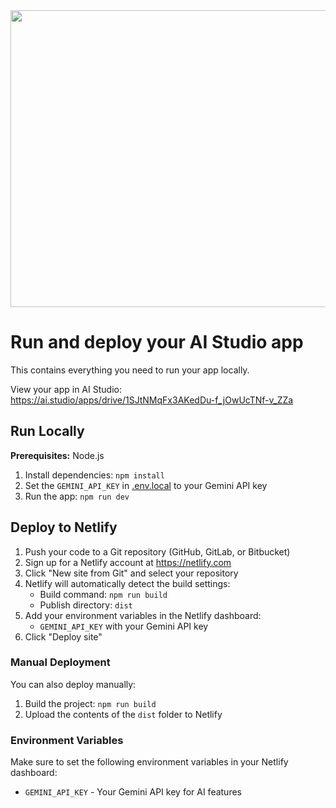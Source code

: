 <div align="center">
<img width="1200" height="475" alt="GHBanner" src="https://github.com/user-attachments/assets/0aa67016-6eaf-458a-adb2-6e31a0763ed6" />
</div>

# Run and deploy your AI Studio app

This contains everything you need to run your app locally.

View your app in AI Studio: https://ai.studio/apps/drive/1SJtNMqFx3AKedDu-f_jOwUcTNf-v_ZZa

## Run Locally

**Prerequisites:**  Node.js

1. Install dependencies:
   `npm install`
2. Set the `GEMINI_API_KEY` in [.env.local](.env.local) to your Gemini API key
3. Run the app:
   `npm run dev`

## Deploy to Netlify

1. Push your code to a Git repository (GitHub, GitLab, or Bitbucket)
2. Sign up for a Netlify account at https://netlify.com
3. Click "New site from Git" and select your repository
4. Netlify will automatically detect the build settings:
   - Build command: `npm run build`
   - Publish directory: `dist`
5. Add your environment variables in the Netlify dashboard:
   - `GEMINI_API_KEY` with your Gemini API key
6. Click "Deploy site"

### Manual Deployment

You can also deploy manually:

1. Build the project:
   `npm run build`
2. Upload the contents of the `dist` folder to Netlify

### Environment Variables

Make sure to set the following environment variables in your Netlify dashboard:
- `GEMINI_API_KEY` - Your Gemini API key for AI features